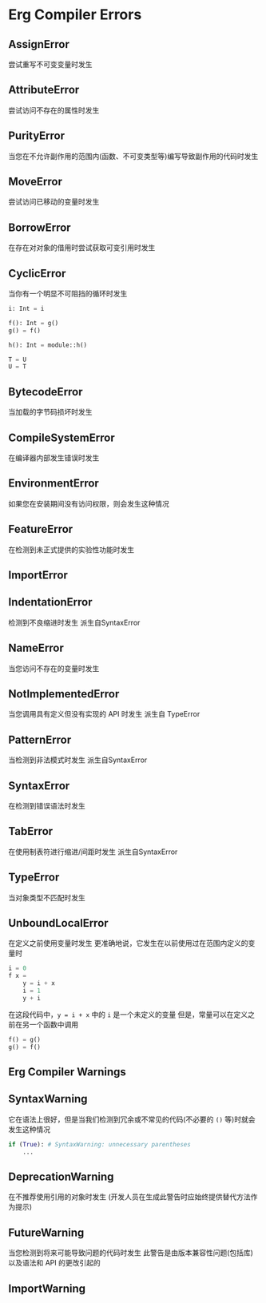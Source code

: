 # Erg Compiler Errors

## AssignError

尝试重写不可变变量时发生

## AttributeError

尝试访问不存在的属性时发生

## PurityError

当您在不允许副作用的范围内(函数、不可变类型等)编写导致副作用的代码时发生

## MoveError

尝试访问已移动的变量时发生

## BorrowError

在存在对对象的借用时尝试获取可变引用时发生

## CyclicError

当你有一个明显不可阻挡的循环时发生

```python
i: Int = i

f(): Int = g()
g() = f()

h(): Int = module::h()

T = U
U = T
```

## BytecodeError

当加载的字节码损坏时发生

## CompileSystemError

在编译器内部发生错误时发生

## EnvironmentError

如果您在安装期间没有访问权限，则会发生这种情况

## FeatureError

在检测到未正式提供的实验性功能时发生

## ImportError

## IndentationError

检测到不良缩进时发生
派生自SyntaxError

## NameError

当您访问不存在的变量时发生

## NotImplementedError

当您调用具有定义但没有实现的 API 时发生
派生自 TypeError

## PatternError

当检测到非法模式时发生
派生自SyntaxError

## SyntaxError

在检测到错误语法时发生

## TabError

在使用制表符进行缩进/间距时发生
派生自SyntaxError

## TypeError

当对象类型不匹配时发生

## UnboundLocalError

在定义之前使用变量时发生
更准确地说，它发生在以前使用过在范围内定义的变量时

```python
i = 0
f x =
    y = i + x
    i = 1
    y + i
```

在这段代码中，`y = i + x` 中的 `i` 是一个未定义的变量
但是，常量可以在定义之前在另一个函数中调用

```python
f() = g()
g() = f()
```

## Erg Compiler Warnings

## SyntaxWarning

它在语法上很好，但是当我们检测到冗余或不常见的代码(不必要的 `()` 等)时就会发生这种情况

```python
if (True): # SyntaxWarning: unnecessary parentheses
    ...
```

## DeprecationWarning

在不推荐使用引用的对象时发生
(开发人员在生成此警告时应始终提供替代方法作为提示)

## FutureWarning

当您检测到将来可能导致问题的代码时发生
此警告是由版本兼容性问题(包括库)以及语法和 API 的更改引起的

## ImportWarning
